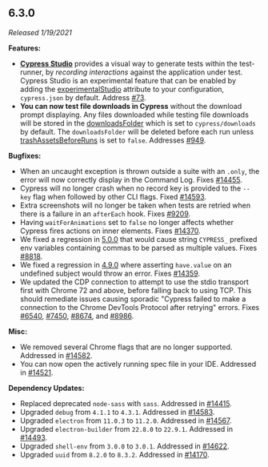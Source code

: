 ## 6.3.0

_Released 1/19/2021_

**Features:**

- [**Cypress Studio**](/guides/core-concepts/cypress-studio) provides a visual
  way to generate tests within the test-runner, by _recording interactions_
  against the application under test. Cypress Studio is an experimental feature
  that can be enabled by adding the
  [experimentalStudio](/guides/references/experiments) attribute to your
  configuration, `cypress.json` by default. Address
  [#73](https://github.com/cypress-io/cypress/issues/73).
- **You can now test file downloads in Cypress** without the download prompt
  displaying. Any files downloaded while testing file downloads will be stored
  in the [downloadsFolder](/guides/references/configuration#Downloads) which is
  set to `cypress/downloads` by default. The `downloadsFolder` will be deleted
  before each run unless
  [trashAssetsBeforeRuns](/guides/references/configuration#Downloads) is set to
  `false`. Addresses [#949](https://github.com/cypress-io/cypress/issues/949).

**Bugfixes:**

- When an uncaught exception is thrown outside a suite with an `.only`, the
  error will now correctly display in the Command Log. Fixes
  [#14455](https://github.com/cypress-io/cypress/issues/14455).
- Cypress will no longer crash when no record key is provided to the `--key`
  flag when followed by other CLI flags. Fixed
  [#14593](https://github.com/cypress-io/cypress/issues/14593).
- Extra screenshots will no longer be taken when tests are retried when there is
  a failure in an `afterEach` hook. Fixes
  [#9209](https://github.com/cypress-io/cypress/issues/9209).
- Having `waitForAnimations` set to `false` no longer affects whether Cypress
  fires actions on inner elements. Fixes
  [#14370](https://github.com/cypress-io/cypress/issues/14370).
- We fixed a regression in [5.0.0](#5-0-0) that would cause string `CYPRESS_`
  prefixed env variables containing commas to be parsed as multiple values.
  Fixes [#8818](https://github.com/cypress-io/cypress/issues/8818).
- We fixed a regression in [4.9.0](#4-9-0) where asserting `have.value` on an
  undefined subject would throw an error. Fixes
  [#14359](https://github.com/cypress-io/cypress/issues/14359).
- We updated the CDP connection to attempt to use the stdio transport first with
  Chrome 72 and above, before falling back to using TCP. This should remediate
  issues causing sporadic "Cypress failed to make a connection to the Chrome
  DevTools Protocol after retrying" errors. Fixes
  [#6540](https://github.com/cypress-io/cypress/issues/6540),
  [#7450](https://github.com/cypress-io/cypress/issues/7450),
  [#8674](https://github.com/cypress-io/cypress/issues/8674), and
  [#8986](https://github.com/cypress-io/cypress/issues/8986).

**Misc:**

- We removed several Chrome flags that are no longer supported. Addressed in
  [#14582](https://github.com/cypress-io/cypress/issues/14582).
- You can now open the actively running spec file in your IDE. Addressed in
  [#14521](https://github.com/cypress-io/cypress/issues/14521).

**Dependency Updates:**

- Replaced deprecated `node-sass` with `sass`. Addressed in
  [#14415](https://github.com/cypress-io/cypress/pull/14415).
- Upgraded `debug` from `4.1.1` to `4.3.1`. Addressed in
  [#14583](https://github.com/cypress-io/cypress/issues/14583).
- Upgraded `electron` from `11.0.3` to `11.2.0`. Addressed in
  [#14567](https://github.com/cypress-io/cypress/issues/14567).
- Upgraded `electron-builder` from `22.8.0` to `22.9.1`. Addressed in
  [#14493](https://github.com/cypress-io/cypress/issues/14493).
- Upgraded `shell-env` from `3.0.0` to `3.0.1`. Addressed in
  [#14622](https://github.com/cypress-io/cypress/issues/14622).
- Upgraded `uuid` from `8.2.0` to `8.3.2`. Addressed in
  [#14170](https://github.com/cypress-io/cypress/issues/14170).
